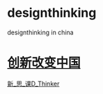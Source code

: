designthinking
==============

designthinking in china

[创新改变中国](http://www.designthinking.cn)
==========================
[新_思_课D_Thinker](http://weibo.com/p/1005055199922319/weibo?from=page_100505_home&wvr=5.1&mod=weibomore#3755381706938154)

